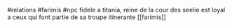 #relations #farimis #npc
fidele a titania, reine de la cour des seelie
est loyal a ceux qui font partie de sa troupe itinerante
[[farimis]]